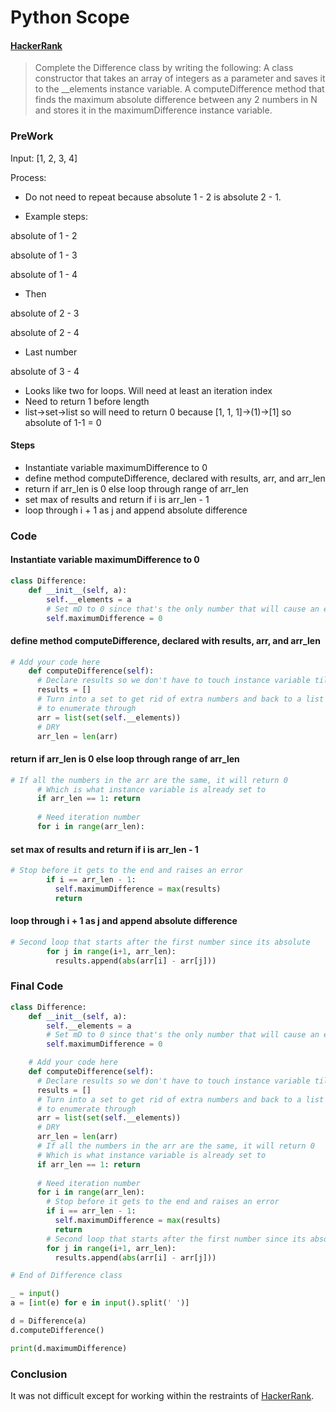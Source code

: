 # Python Scope

#### [HackerRank](www.hackerrank.com)

> Complete the Difference class by writing the following:
> A class constructor that takes an array of integers as a parameter and saves it to the __elements instance variable.
> A computeDifference method that finds the maximum absolute difference between any 2 numbers in N and stores it in the maximumDifference instance variable.

### PreWork

Input: [1, 2, 3, 4]

Process:

* Do not need to repeat because  absolute 1 - 2 is absolute 2 - 1.

* Example steps:

absolute of 1 - 2

absolute of 1 - 3

absolute of 1 - 4

* Then

absolute of 2 - 3

absolute of 2 - 4

* Last number

absolute of 3 - 4

* Looks like two for loops. Will need at least an iteration index
* Need to return 1 before length
* list->set->list so will need to return 0 because [1, 1, 1]->(1)->[1] so absolute of 1-1 = 0

#### Steps

* Instantiate variable maximumDifference to 0
* define method computeDifference, declared with results, arr, and arr_len
* return if arr_len is 0 else loop through range of arr_len
* set max of results and return if i is arr_len - 1
* loop through i + 1 as j and append absolute difference

### Code

#### Instantiate variable maximumDifference to 0

```python
class Difference:
    def __init__(self, a):
        self.__elements = a
        # Set mD to 0 since that's the only number that will cause an error
        self.maximumDifference = 0
```

#### define method computeDifference, declared with results, arr, and arr_len

```python
# Add your code here
    def computeDifference(self):
      # Declare results so we don't have to touch instance variable till the end
      results = []
      # Turn into a set to get rid of extra numbers and back to a list to be able
      # to enumerate through
      arr = list(set(self.__elements))
      # DRY
      arr_len = len(arr)
```

#### return if arr_len is 0 else loop through range of arr_len

```python
# If all the numbers in the arr are the same, it will return 0
      # Which is what instance variable is already set to
      if arr_len == 1: return
  
      # Need iteration number
      for i in range(arr_len):
```

#### set max of results and return if i is arr_len - 1

```python
# Stop before it gets to the end and raises an error
        if i == arr_len - 1:
          self.maximumDifference = max(results)
          return
```

#### loop through i + 1 as j and append absolute difference

```python
# Second loop that starts after the first number since its absolute
        for j in range(i+1, arr_len):
          results.append(abs(arr[i] - arr[j]))
```

### Final Code

```python
class Difference:
    def __init__(self, a):
        self.__elements = a
        # Set mD to 0 since that's the only number that will cause an error
        self.maximumDifference = 0

	# Add your code here
    def computeDifference(self):
      # Declare results so we don't have to touch instance variable till the end
      results = []
      # Turn into a set to get rid of extra numbers and back to a list to be able
      # to enumerate through
      arr = list(set(self.__elements))
      # DRY
      arr_len = len(arr)
      # If all the numbers in the arr are the same, it will return 0
      # Which is what instance variable is already set to
      if arr_len == 1: return
  
      # Need iteration number
      for i in range(arr_len):
        # Stop before it gets to the end and raises an error
        if i == arr_len - 1:
          self.maximumDifference = max(results)
          return
        # Second loop that starts after the first number since its absolute
        for j in range(i+1, arr_len):
          results.append(abs(arr[i] - arr[j]))

# End of Difference class

_ = input()
a = [int(e) for e in input().split(' ')]

d = Difference(a)
d.computeDifference()

print(d.maximumDifference)
```
### Conclusion

It was not difficult except for working within the restraints of [HackerRank](www.hackerrank.com).
